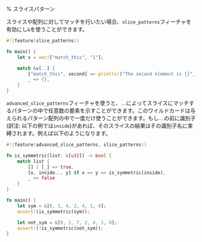% スライスパターン
<!-- % Slice patterns -->

<!-- If you want to match against a slice or array, you can use `&` with the -->
<!-- `slice_patterns` feature: -->
スライスや配列に対してマッチを行いたい場合、`slice_patterns`フィーチャを有効にし`&`を使うことができます。

```rust
#![feature(slice_patterns)]

fn main() {
    let v = vec!["match_this", "1"];

    match &v[..] {
        ["match_this", second] => println!("The second element is {}", second),
        _ => {},
    }
}
```

<!-- The `advanced_slice_patterns` gate lets you use `..` to indicate any number of -->
<!-- elements inside a pattern matching a slice. This wildcard can only be used once -->
<!-- for a given array. If there's an identifier before the `..`, the result of the -->
<!-- slice will be bound to that name. For example: -->
`advanced_slice_patterns`フィーチャを使うと、`..`によってスライスにマッチするパターンの中で任意数の要素を示すことができます。このワイルドカードは与えられるパターン配列の中で一度だけ使うことができます。もし`..`の前に識別子(訳注: 以下の例では`inside`)があれば、そのスライスの結果はその識別子名に束縛されます。例えば以下のようになります。

```rust
#![feature(advanced_slice_patterns, slice_patterns)]

fn is_symmetric(list: &[u32]) -> bool {
    match list {
        [] | [_] => true,
        [x, inside.., y] if x == y => is_symmetric(inside),
        _ => false
    }
}

fn main() {
    let sym = &[0, 1, 4, 2, 4, 1, 0];
    assert!(is_symmetric(sym));

    let not_sym = &[0, 1, 7, 2, 4, 1, 0];
    assert!(!is_symmetric(not_sym));
}
```
